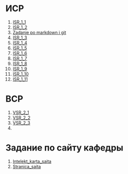 # ИСР
1. [ISR_1_1](https://github.com/Kirillakrill/Kirill/blob/master/ISR_1_1.pdf)
2. [ISR_1_2](https://github.com/Kirillakrill/Kirill/blob/master/ISR_1_2.jpg)
3. [Zadanie po markdown i git](https://github.com/herzenuni/zadanie-po-markdown-i-git-Kirillakrill)
4. [ISR_1_3](https://github.com/Kirillakrill/Kirill/blob/master/ISR_1_3.pdf)
5. [ISR_1_4](https://github.com/Kirillakrill/Kirill/blob/master/ISR_1_4.pdf)
6. [ISR_1_5](https://github.com/Kirillakrill/Kirill/blob/master/ISR_1_5.pdf)
7. [ISR_1_6](https://github.com/Kirillakrill/Kirill/blob/master/ISR_1_6.pdf)
8. [ISR_1_7](https://github.com/Kirillakrill/Kirill/blob/master/ISR_1_7.pdf)
9. [ISR_1_8](https://github.com/Kirillakrill/Kirill/blob/master/ISR_1_8.pdf)
10. [ISR_1_9](https://github.com/Kirillakrill/Kirill/blob/master/ISR_1_9.pdf)
11. [ISR_1_10](https://github.com/Kirillakrill/Kirill/blob/master/ISR_1_10.pdf)
12. [ISR_1_11](https://github.com/Kirillakrill/Kirill/blob/master/ISR_1_11.png)
# ВСР
1. [VSR_2_1](https://github.com/Kirillakrill/Kirill/blob/master/VSR_2_1.png)
2. [VSR_2_2](https://github.com/Kirillakrill/Kirill/blob/master/VSR_2_2.pdf)
3. [VSR_2_3](https://github.com/Kirillakrill/Kirill/blob/master/VSR_2_3.pdf)
4.
# Задание по сайту кафедры
1. [Intelekt_karta_saita](https://github.com/Kirillakrill/Kirill/blob/master/Intelekt_karta_kafedra.pdf)
2. [Stranica_saita]()
